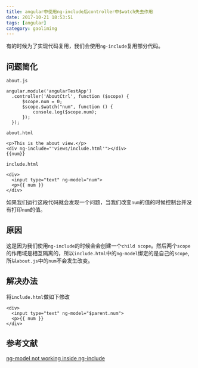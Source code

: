 ```yaml
---
title: angular中使用ng-include后controller中$watch失去作用
date: 2017-10-21 18:53:51
tags: [angular]
category: gaoliming
---
```


有的时候为了实现代码复用，我们会使用``ng-include``复用部分代码。

<!--more-->

## 问题简化

``about.js``

```
angular.module('angularTestApp')
  .controller('AboutCtrl', function ($scope) {
      $scope.num = 0;
      $scope.$watch("num", function () {
          console.log($scope.num);
      });
  });
```
``about.html	``
```
<p>This is the about view.</p>
<div ng-include="'views/include.html'"></div>
{{num}}
```

``include.html``

```
<div>
  <input type="text" ng-model="num">
  <p>{{ num }}
</div>
```

如果我们运行这段代码就会发现一个问题，当我们改变``num``的值的时候控制台并没有打印``num``的值。

## 原因

这是因为我们使用``ng-include``的时候会会创建一个``child scope``。然后两个``scope``的作用域是相互隔离的，所以``include.html``中的``ng-model``绑定的是自己的``scope``, 所以``about.js``中的``num``不会发生改变。

## 解决办法

将``include.html``做如下修改

```
<div>
  <input type="text" ng-model="$parent.num">
  <p>{{ num }}
</div>
```

## 参考文献
[ng-model not working inside ng-include](https://stackoverflow.com/questions/32775461/ng-model-not-working-inside-ng-include) 
